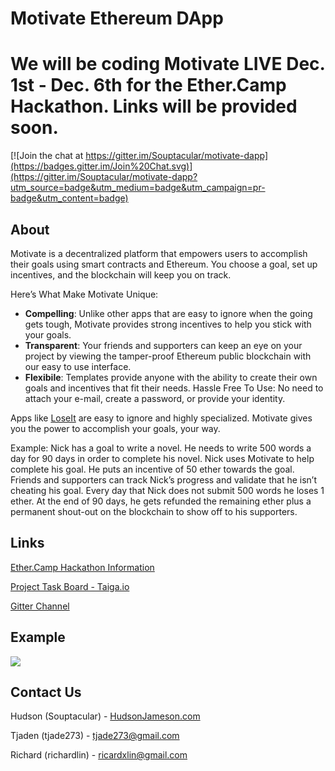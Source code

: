 # Motivate Ethereum DApp
# We will be coding Motivate LIVE Dec. 1st - Dec. 6th for the Ether.Camp Hackathon. Links will be provided soon.

[![Join the chat at https://gitter.im/Souptacular/motivate-dapp](https://badges.gitter.im/Join%20Chat.svg)](https://gitter.im/Souptacular/motivate-dapp?utm_source=badge&utm_medium=badge&utm_campaign=pr-badge&utm_content=badge)

## About
Motivate is a decentralized platform that empowers users to accomplish their goals using smart contracts and Ethereum. You choose a goal, set up incentives, and the blockchain will keep you on track. 

Here’s What Make Motivate Unique:
* **Compelling**: Unlike other apps that are easy to ignore when the going gets tough, Motivate provides strong incentives to help you stick with your goals.
* **Transparent**: Your friends and supporters can keep an eye on your project by viewing the tamper-proof Ethereum public blockchain with our easy to use interface.
* **Flexibile**: Templates provide anyone with the ability to create their own goals and incentives that fit their needs.
Hassle Free To Use: No need to attach your e-mail, create a password, or provide your identity.

Apps like [LoseIt](https://www.loseit.com/) are easy to ignore and highly specialized. Motivate gives you the power to accomplish your goals, your way.

Example: Nick has a goal to write a novel. He needs to write 500 words a day for 90 days in order to complete his novel. Nick uses Motivate to help complete his goal. He puts an incentive of 50 ether towards the goal. Friends and supporters can track Nick’s progress and validate that he isn’t cheating his goal. Every day that Nick does not submit 500 words he loses 1 ether. At the end of 90 days, he gets refunded the remaining ether plus a permanent shout-out on the blockchain to show off to his supporters.

## Links
[Ether.Camp Hackathon Information](http://hack.ether.camp/)

[Project Task Board - Taiga.io](https://tree.taiga.io/project/souptacular-motivate-dapp/)

[Gitter Channel](https://gitter.im/Souptacular/motivate-dapp)

## Example
![](https://cloud.githubusercontent.com/assets/3460120/11315432/3f5083fa-8fb7-11e5-885c-4e21433967e3.png)

## Contact Us
Hudson (Souptacular) - [HudsonJameson.com](http://hudsonjameson.com/)

Tjaden (tjade273) -  [tjade273@gmail.com](mailto:tjade273@gmail.com)

Richard (richardlin) -  [ricardxlin@gmail.com](mailto:ricardxlin@gmail.com)

